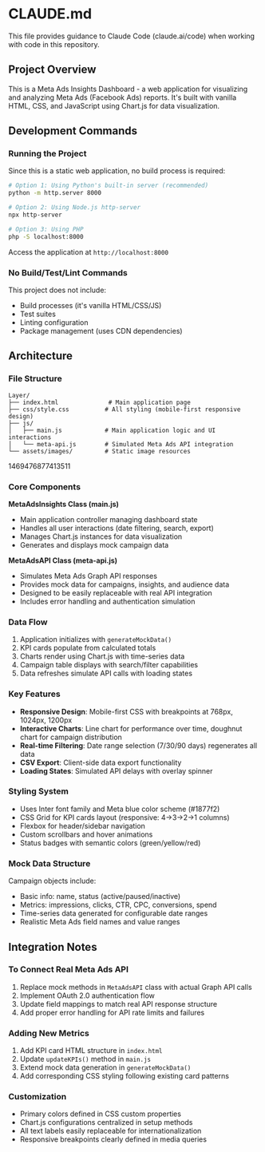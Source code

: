 # CLAUDE.md

This file provides guidance to Claude Code (claude.ai/code) when working with code in this repository.

## Project Overview

This is a Meta Ads Insights Dashboard - a web application for visualizing and analyzing Meta Ads (Facebook Ads) reports. It's built with vanilla HTML, CSS, and JavaScript using Chart.js for data visualization.

## Development Commands

### Running the Project
Since this is a static web application, no build process is required:

```bash
# Option 1: Using Python's built-in server (recommended)
python -m http.server 8000

# Option 2: Using Node.js http-server 
npx http-server

# Option 3: Using PHP
php -S localhost:8000
```

Access the application at `http://localhost:8000`

### No Build/Test/Lint Commands
This project does not include:
- Build processes (it's vanilla HTML/CSS/JS)
- Test suites 
- Linting configuration
- Package management (uses CDN dependencies)

## Architecture

### File Structure
```
Layer/
├── index.html              # Main application page
├── css/style.css          # All styling (mobile-first responsive design)
├── js/
│   ├── main.js            # Main application logic and UI interactions
│   └── meta-api.js        # Simulated Meta Ads API integration
└── assets/images/         # Static image resources
```
1469476877413511
### Core Components

**MetaAdsInsights Class (main.js)**
- Main application controller managing dashboard state
- Handles all user interactions (date filtering, search, export)
- Manages Chart.js instances for data visualization
- Generates and displays mock campaign data

**MetaAdsAPI Class (meta-api.js)**
- Simulates Meta Ads Graph API responses
- Provides mock data for campaigns, insights, and audience data
- Designed to be easily replaceable with real API integration
- Includes error handling and authentication simulation

### Data Flow
1. Application initializes with `generateMockData()`
2. KPI cards populate from calculated totals 
3. Charts render using Chart.js with time-series data
4. Campaign table displays with search/filter capabilities
5. Data refreshes simulate API calls with loading states

### Key Features
- **Responsive Design**: Mobile-first CSS with breakpoints at 768px, 1024px, 1200px
- **Interactive Charts**: Line chart for performance over time, doughnut chart for campaign distribution
- **Real-time Filtering**: Date range selection (7/30/90 days) regenerates all data
- **CSV Export**: Client-side data export functionality
- **Loading States**: Simulated API delays with overlay spinner

### Styling System
- Uses Inter font family and Meta blue color scheme (#1877f2)
- CSS Grid for KPI cards layout (responsive: 4→3→2→1 columns)
- Flexbox for header/sidebar navigation
- Custom scrollbars and hover animations
- Status badges with semantic colors (green/yellow/red)

### Mock Data Structure
Campaign objects include:
- Basic info: name, status (active/paused/inactive)  
- Metrics: impressions, clicks, CTR, CPC, conversions, spend
- Time-series data generated for configurable date ranges
- Realistic Meta Ads field names and value ranges

## Integration Notes

### To Connect Real Meta Ads API
1. Replace mock methods in `MetaAdsAPI` class with actual Graph API calls
2. Implement OAuth 2.0 authentication flow 
3. Update field mappings to match real API response structure
4. Add proper error handling for API rate limits and failures

### Adding New Metrics
1. Add KPI card HTML structure in `index.html`
2. Update `updateKPIs()` method in `main.js` 
3. Extend mock data generation in `generateMockData()`
4. Add corresponding CSS styling following existing card patterns

### Customization
- Primary colors defined in CSS custom properties
- Chart.js configurations centralized in setup methods
- All text labels easily replaceable for internationalization
- Responsive breakpoints clearly defined in media queries